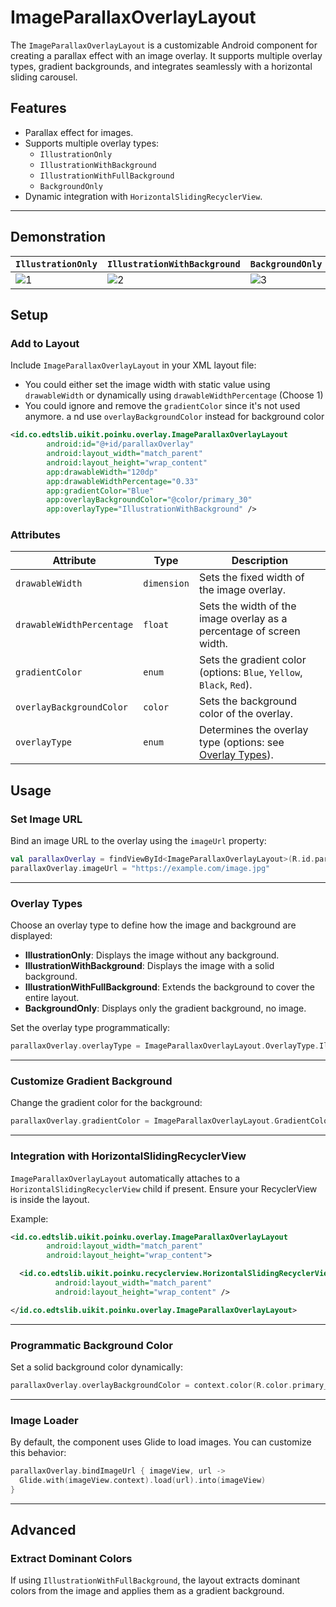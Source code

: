 # ImageParallaxOverlayLayout

The `ImageParallaxOverlayLayout` is a customizable Android component for creating a parallax effect with an image overlay. It supports multiple overlay types, gradient backgrounds, and integrates seamlessly with a horizontal sliding carousel.

## Features
- Parallax effect for images.
- Supports multiple overlay types:
  - `IllustrationOnly`
  - `IllustrationWithBackground`
  - `IllustrationWithFullBackground`
  - `BackgroundOnly`
- Dynamic integration with `HorizontalSlidingRecyclerView`.

---

## Demonstration
| `IllustrationOnly`                                                                                                      | `IllustrationWithBackground`                                                                                            | `BackgroundOnly`                                                                                                        |
|-------------------------------------------------------------------------------------------------------------------------|-------------------------------------------------------------------------------------------------------------------------|-------------------------------------------------------------------------------------------------------------------------|
| ![1](https://res.cloudinary.com/dmduc9apd/image/upload/v1734074819/Parallax%20Image%20Overlay/qxfdlpj0wxyapy4wgvoh.gif) | ![2](https://res.cloudinary.com/dmduc9apd/image/upload/v1734074818/Parallax%20Image%20Overlay/ajitjhozafdsryrmi2nd.gif) | ![3](https://res.cloudinary.com/dmduc9apd/image/upload/v1734074818/Parallax%20Image%20Overlay/l5nttkpjv03bnpf7eebv.gif) |


## Setup

### Add to Layout
Include `ImageParallaxOverlayLayout` in your XML layout file:
- You could either set the image width with static value using `drawableWidth` or dynamically using `drawableWidthPercentage` (Choose 1)
- You could ignore and remove the `gradientColor` since it's not used anymore. a nd use `overlayBackgroundColor` instead for background color

```xml
<id.co.edtslib.uikit.poinku.overlay.ImageParallaxOverlayLayout
        android:id="@+id/parallaxOverlay"
        android:layout_width="match_parent"
        android:layout_height="wrap_content"
        app:drawableWidth="120dp"
        app:drawableWidthPercentage="0.33"
        app:gradientColor="Blue"
        app:overlayBackgroundColor="@color/primary_30"
        app:overlayType="IllustrationWithBackground" />
```

### Attributes

| Attribute                 | Type        | Description                                                                 |
|---------------------------|-------------|-----------------------------------------------------------------------------|
| `drawableWidth`           | `dimension` | Sets the fixed width of the image overlay.                                  |
| `drawableWidthPercentage` | `float`     | Sets the width of the image overlay as a percentage of screen width.        |
| `gradientColor`           | `enum`      | Sets the gradient color (options: `Blue`, `Yellow`, `Black`, `Red`).        |
| `overlayBackgroundColor`  | `color`     | Sets the background color of the overlay.                                   |
| `overlayType`             | `enum`      | Determines the overlay type (options: see [Overlay Types](#overlay-types)). |

Usage
-----

### Set Image URL

Bind an image URL to the overlay using the `imageUrl` property:

```kotlin
val parallaxOverlay = findViewById<ImageParallaxOverlayLayout>(R.id.parallaxOverlay)
parallaxOverlay.imageUrl = "https://example.com/image.jpg"
```

* * * * *

### Overlay Types

Choose an overlay type to define how the image and background are displayed:

-   **IllustrationOnly**: Displays the image without any background.
-   **IllustrationWithBackground**: Displays the image with a solid background.
-   **IllustrationWithFullBackground**: Extends the background to cover the entire layout.
-   **BackgroundOnly**: Displays only the gradient background, no image.

Set the overlay type programmatically:

```kotlin
parallaxOverlay.overlayType = ImageParallaxOverlayLayout.OverlayType.IllustrationWithBackground
```

* * * * *

### Customize Gradient Background

Change the gradient color for the background:

```kotlin
parallaxOverlay.gradientColor = ImageParallaxOverlayLayout.GradientColor.Red
```

* * * * *

### Integration with HorizontalSlidingRecyclerView

`ImageParallaxOverlayLayout` automatically attaches to a `HorizontalSlidingRecyclerView` child if present. Ensure your RecyclerView is inside the layout.

Example:

```xml
<id.co.edtslib.uikit.poinku.overlay.ImageParallaxOverlayLayout
        android:layout_width="match_parent"
        android:layout_height="wrap_content">

  <id.co.edtslib.uikit.poinku.recyclerview.HorizontalSlidingRecyclerView
          android:layout_width="match_parent"
          android:layout_height="wrap_content" />

</id.co.edtslib.uikit.poinku.overlay.ImageParallaxOverlayLayout>
```

* * * * *

### Programmatic Background Color

Set a solid background color dynamically:

```kotlin
parallaxOverlay.overlayBackgroundColor = context.color(R.color.primary_30)
```

* * * * *

### Image Loader

By default, the component uses Glide to load images. You can customize this behavior:

```kotlin
parallaxOverlay.bindImageUrl { imageView, url ->
  Glide.with(imageView.context).load(url).into(imageView)
}
```

* * * * *

Advanced
--------

### Extract Dominant Colors

If using `IllustrationWithFullBackground`, the layout extracts dominant colors from the image and applies them as a gradient background.